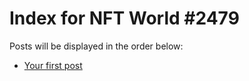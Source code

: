 # Index for NFT World #2479
Posts will be displayed in the order below:

- [Your first post](./001-first.md)

